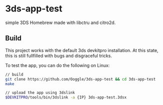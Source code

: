 # 3ds-app-test
simple 3DS Homebrew made with libctru and citro2d.

## Build

This project works with the default 3ds devkitpro installation.
At this state, this is still fullfilled with bugs and disgraceful tricks.

To test the app, you can do the following on Linux:
```sh
// build
git clone https://github.com/Ooggle/3ds-app-test && cd 3ds-app-test
make

// upload the app using 3dslink
$DEVKITPRO/tools/bin/3dslink -a {IP} 3ds-app-test.3dsx
```
